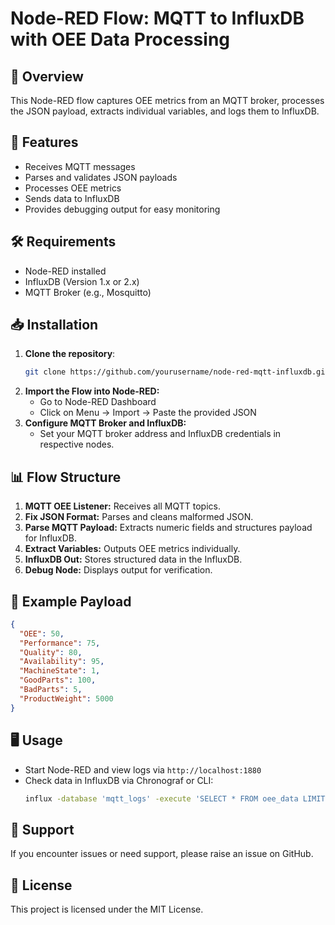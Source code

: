 # Node-RED Flow: MQTT to InfluxDB with OEE Data Processing

## 📜 Overview
This Node-RED flow captures OEE metrics from an MQTT broker, processes the JSON payload, extracts individual variables, and logs them to InfluxDB.

## 🚀 Features
- Receives MQTT messages
- Parses and validates JSON payloads
- Processes OEE metrics
- Sends data to InfluxDB
- Provides debugging output for easy monitoring

## 🛠️ Requirements
- Node-RED installed
- InfluxDB (Version 1.x or 2.x)
- MQTT Broker (e.g., Mosquitto)

## 📥 Installation
1. **Clone the repository**:
   ```bash
   git clone https://github.com/yourusername/node-red-mqtt-influxdb.git
   ```
2. **Import the Flow into Node-RED:**
   - Go to Node-RED Dashboard
   - Click on Menu → Import → Paste the provided JSON
3. **Configure MQTT Broker and InfluxDB:**
   - Set your MQTT broker address and InfluxDB credentials in respective nodes.

## 📊 Flow Structure
1. **MQTT OEE Listener:** Receives all MQTT topics.
2. **Fix JSON Format:** Parses and cleans malformed JSON.
3. **Parse MQTT Payload:** Extracts numeric fields and structures payload for InfluxDB.
4. **Extract Variables:** Outputs OEE metrics individually.
5. **InfluxDB Out:** Stores structured data in the InfluxDB.
6. **Debug Node:** Displays output for verification.

## 📝 Example Payload
```json
{
  "OEE": 50,
  "Performance": 75,
  "Quality": 80,
  "Availability": 95,
  "MachineState": 1,
  "GoodParts": 100,
  "BadParts": 5,
  "ProductWeight": 5000
}
```

## 🖥️ Usage
- Start Node-RED and view logs via `http://localhost:1880`
- Check data in InfluxDB via Chronograf or CLI:
  ```bash
  influx -database 'mqtt_logs' -execute 'SELECT * FROM oee_data LIMIT 10'
  ```

## 📧 Support
If you encounter issues or need support, please raise an issue on GitHub.

## 📄 License
This project is licensed under the MIT License.
